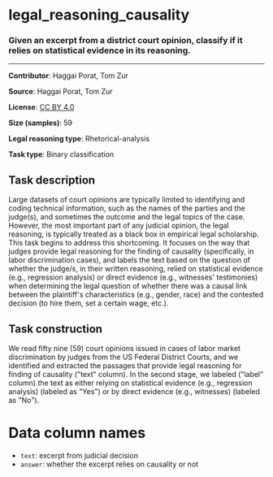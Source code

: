 # legal_reasoning_causality

### Given an excerpt from a district court opinion, classify if it relies on statistical evidence in its reasoning.
---

**Contributor**: Haggai Porat, Tom Zur

**Source**: Haggai Porat, Tom Zur

**License**: [CC BY 4.0](https://creativecommons.org/licenses/by/4.0/)

**Size (samples)**: 59

**Legal reasoning type**: Rhetorical-analysis

**Task type**: Binary classification

## Task description

Large datasets of court opinions are typically limited to identifying and coding technical information, such as the names of the parties and the judge(s), and sometimes the outcome and the legal topics of the case. However, the most important part of any judicial opinion, the legal reasoning, is typically treated as a black box in empirical legal scholarship. This task begins to address this shortcoming. It focuses on the way that judges provide legal reasoning for the finding of causality (specifically, in labor discrimination cases), and labels the text based on the question of whether the judge/s, in their written reasoning, relied on statistical evidence (e.g., regression analysis) or direct evidence (e.g., witnesses' testimonies) when determining the legal question of whether there was a causal link between the plaintiff's characteristics (e.g., gender, race) and the contested decision (to hire them, set a certain wage, etc.).

## Task construction

We read fifty nine (59) court opinions issued in cases of labor market discrimination by judges from the US Federal District Courts, and we identified and extracted the passages that provide legal reasoning for finding of causality ("text" column). In the second stage, we labeled ("label" column) the text as either relying on statistical evidence (e.g., regression analysis) (labeled as "Yes") or by direct evidence (e.g., witnesses) (labeled as "No").

# Data column names
- `text`: excerpt from judicial decision
- `answer`: whether the excerpt relies on causality or not